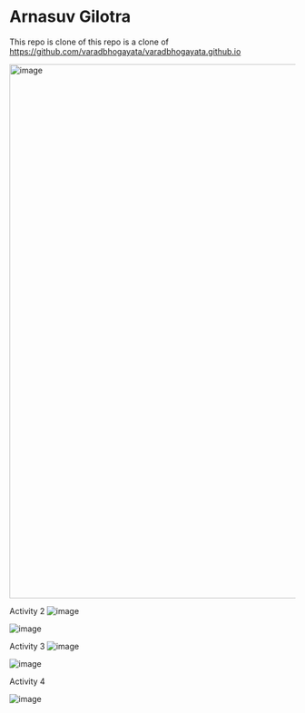 # Arnasuv Gilotra 

This repo is clone of this repo is a clone of https://github.com/varadbhogayata/varadbhogayata.github.io

<img width="942" alt="image" src="https://github.com/ArnauvGilotra/ArnauvGilotra.github.io/assets/61934622/fe4517ef-dc19-4e34-a6cf-bf81e1e5648f">

Activity 2
![image](https://github.com/ArnauvGilotra/ArnauvGilotra.github.io/assets/61934622/ad4c6772-f932-4b40-9e2e-7c95089a1fcd)

![image](https://github.com/ArnauvGilotra/ArnauvGilotra.github.io/assets/61934622/c89f6320-a28c-488c-9282-75a63aab0065)

Activity 3
![image](https://github.com/ArnauvGilotra/ArnauvGilotra.github.io/assets/61934622/a0d1b945-7aad-4f74-aea6-f13552199662)

![image](https://github.com/ArnauvGilotra/ArnauvGilotra.github.io/assets/61934622/74c623af-2e24-4ad8-8e23-70366ccf4f39)

Activity 4

![image](https://github.com/ArnauvGilotra/ArnauvGilotra.github.io/assets/61934622/d8b67b87-f94c-4fcb-97d3-c22ad559003c)

